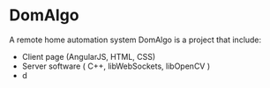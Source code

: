 # DomAlgo
A remote home automation system
DomAlgo is a project that include:
- Client page (AngularJS, HTML, CSS)
- Server software ( C++, libWebSockets, libOpenCV )
- d
